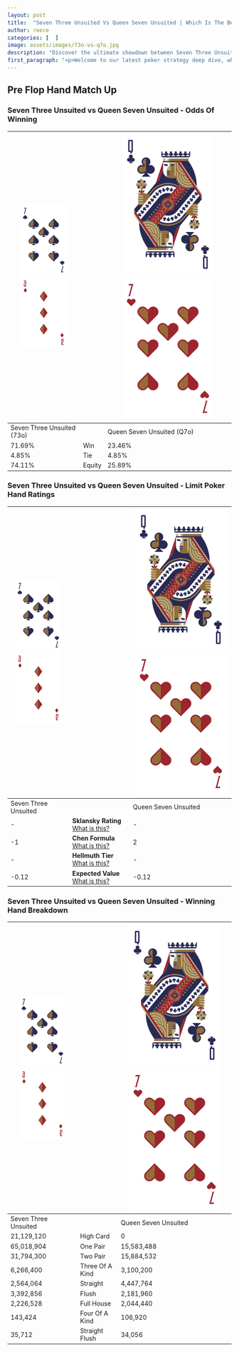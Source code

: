 ```yaml
---
layout: post
title:  "Seven Three Unsuited Vs Queen Seven Unsuited | Which Is The Better Hand In Poker? A Complete Guide"
author: reece
categories: [  ]
image: assets/images/73o-vs-q7o.jpg
description: "Discover the ultimate showdown between Seven Three Unsuited and Queen Seven Unsuited in poker! Uncover the odds, strategies, and scenarios where one hand triumphs over the other. Get ready to up your poker game with this thrilling analysis."
first_paragraph: "<p>Welcome to our latest poker strategy deep dive, where we're pitting two distinct hands against each other in a high-stakes showdown: Seven Three Unsuited vs Queen Seven Unsuited.</p><p>In the dynamic world of poker, every decision counts, and knowing which hand holds the upper hand is key to your success at the table.</p><p>In this article, we'll dissect these two hands, explore the scenarios where one dominates the other, and equip you with the knowledge to make strategic choices that can tip the odds in your favor.</p><p>Get ready to unravel the intriguing dynamics of these poker hands and elevate your game to new heights.</p>"
---
```




[comment]: # (sp0)

## Pre Flop Hand Match Up

<div class="table hand-ratings" markdown="1"> 



### Seven Three Unsuited vs Queen Seven Unsuited - Odds Of Winning


    
| ![image info](assets/images/hand1/7.png) ![image info](assets/images/hand1/3o.png) |  | ![image info](assets/images/hand2/Q.png) ![image info](assets/images/hand2/7o.png) |
| -------- | -------- | -------- |
| Seven Three Unsuited (73o) |  | Queen Seven Unsuited (Q7o) |
| 71.69% | Win | 23.46% |
| 4.85% | Tie | 4.85% |
| 74.11% | Equity | 25.89% |




[comment]: # (sp1)



### Seven Three Unsuited vs Queen Seven Unsuited - Limit Poker Hand Ratings


    
| ![image info](assets/images/hand1/7.png) ![image info](assets/images/hand1/3o.png) |  | ![image info](assets/images/hand2/Q.png) ![image info](assets/images/hand2/7o.png) |
| -------- | -------- | -------- |
| Seven Three Unsuited |  | Queen Seven Unsuited |
| - | **Sklansky Rating** [What is this?](/sklansky-rating-explained) | - |
| -1 | **Chen Formula** [What is this?](/chen-formula-explained) | 2 |
| - | **Hellmuth Tier** [What is this?](/Hellmuth-tier-explained) | - |
| -0.12 | **Expected Value** [What is this?](/expected-value-explained) | -0.12 |




[comment]: # (sp2)



### Seven Three Unsuited vs Queen Seven Unsuited - Winning Hand Breakdown


    
| ![image info](assets/images/hand1/7.png) ![image info](assets/images/hand1/3o.png) |  | ![image info](assets/images/hand2/Q.png) ![image info](assets/images/hand2/7o.png) |
| -------- | -------- | -------- |
| Seven Three Unsuited |  | Queen Seven Unsuited |
| 21,129,120 | High Card | 0 |
| 65,018,904 | One Pair | 15,583,488 |
| 31,794,300 | Two Pair | 15,884,532 |
| 6,266,400 | Three Of A Kind | 3,100,200 |
| 2,564,064 | Straight | 4,447,764 |
| 3,392,856 | Flush | 2,181,960 |
| 2,226,528 | Full House | 2,044,440 |
| 143,424 | Four Of A Kind | 106,920 |
| 35,712 | Straight Flush | 34,056 |




[comment]: # (sp3)



</div>

[comment]: # (sp4)



[comment]: # (sp5)

